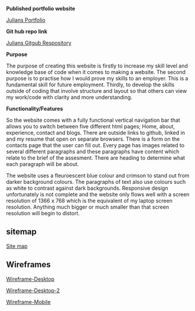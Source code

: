 **Published portfolio website**

[Julians Portfolio]()

**Git hub repo link**

[Julians Gitgub Respository](https://github.com/julianneedstocode950/Julians-First-Portfolio)



**Purpose**

The purpose of creating this website is firstly to increase my skill level and knowledge base of code when it comes to making a website. The second purpose is to practise how I would prove my skills to an employer. This is a fundamental skill for future employment. Thirdly, to develop the skills outside of coding that involve structure and layout so that others can view my work/code with clarity and more understanding.

**Functionality/Features**

So the website comes with a fully functional vertical navigation bar that allows you to switch between five different html pages; Home, about, experience, contact and blogs. There are outside links to github, linked in and my resume that open on separate browsers. There is a form on the contacts page that the user can fill out. Every page has images related to several different paragraphs and these paragraphs have content which relate to the brief of the assesment. There are heading to determine what each paragraph will be about.

The website uses a fleuroescent blue colour and crimson to stand out from darker background colours. The paragraphs of text also use colours such as white to contrast against dark backgrounds. Responsive design unfortunately is not complete and the website only flows well with a screen resolution of 1366 x 768 which is the equivalent of my laptop screen resolution. Anything much bigger or much smaller than that screen resolution will begin to distort.

## sitemap

[Site map](./docs/sitemap.jpg)


## Wireframes

[Wireframe-Desktop](./docs/desktopwireframe.jpg)

[Wireframe-Desktop-2](./docs/blogwireframe.jpg)

[Wireframe-Mobile](./docs/mobilewireframe.jpg)

